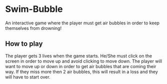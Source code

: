 # Swim-Bubble

An interactive game where the player must get air bubbles in order to keep themselves from drowning!


## How to play

The player gets 3 lives when the game starts. He/She must click on the screen in order to move up and avoid clicking to move down. The player will want to move up or down in order to get air bubbles that are coming their way. If they miss more then 2 air bubbles, this will result in a loss and they will have to start over. 

